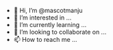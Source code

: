 - 👋 Hi, I’m @mascotmanju
- 👀 I’m interested in ...
- 🌱 I’m currently learning ...
- 💞️ I’m looking to collaborate on ...
- 📫 How to reach me ...

<!---
mascotmanju/mascotmanju is a ✨ special ✨ repository because its `README.md` (this file) appears on your GitHub profile.
You can click the Preview link to take a look at your changes.
--->
